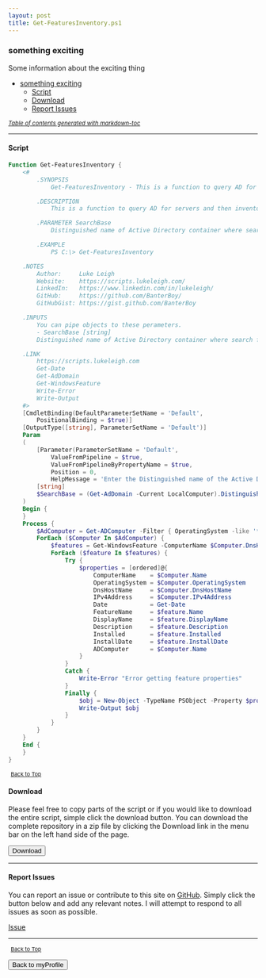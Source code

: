 ```yaml
---
layout: post
title: Get-FeaturesInventory.ps1
---
```


### something exciting

Some information about the exciting thing

- [something exciting](#something-exciting)
  - [Script](#script)
  - [Download](#download)
  - [Report Issues](#report-issues)

<small><i><a href='http://ecotrust-canada.github.io/markdown-toc/'>Table of contents generated with markdown-toc</a></i></small>

---

#### Script

```powershell
Function Get-FeaturesInventory {
	<#
		.SYNOPSIS
			Get-FeaturesInventory - This is a function to query AD for servers and then inventory the roles and features on each server.

		.DESCRIPTION
			This is a function to query AD for servers and then inventory the roles and features on each server.

		.PARAMETER SearchBase
			Distinguished name of Active Directory container where search for computer accounts for servers should begin.  Defaults to the entire domain of which the local computer is a member.

		.EXAMPLE
			PS C:\> Get-FeaturesInventory

	.NOTES
		Author:     Luke Leigh
		Website:    https://scripts.lukeleigh.com/
		LinkedIn:   https://www.linkedin.com/in/lukeleigh/
		GitHub:     https://github.com/BanterBoy/
		GitHubGist: https://gist.github.com/BanterBoy

	.INPUTS
		You can pipe objects to these perameters.
		- SearchBase [string]
		Distinguished name of Active Directory container where search for computer accounts for servers should begin.  Defaults to the entire domain of which the local computer is a member.

	.LINK
		https://scripts.lukeleigh.com
		Get-Date
		Get-AdDomain
		Get-WindowsFeature
		Write-Error
		Write-Output
	#>
	[CmdletBinding(DefaultParameterSetName = 'Default',
		PositionalBinding = $true)]
	[OutputType([string], ParameterSetName = 'Default')]
	Param
	(
		[Parameter(ParameterSetName = 'Default',
			ValueFromPipeline = $true,
			ValueFromPipelineByPropertyName = $true,
			Position = 0,
			HelpMessage = 'Enter the Distinguished name of the Active Directory container where search for server accounts should begin.')]
		[string]
		$SearchBase = (Get-AdDomain -Current LocalComputer).DistinguishedName
	)
	Begin {
	}
	Process {
		$AdComputer = Get-ADComputer -Filter { OperatingSystem -like '*Server*' } -SearchBase $SearchBase -Properties *
		ForEach ($Computer In $AdComputer) {
			$features = Get-WindowsFeature -ComputerName $Computer.DnsHostName | Where-Object -Property Installed -EQ $true
			ForEach ($feature In $features) {
				Try {
					$properties = [ordered]@{
						ComputerName    = $Computer.Name
						OperatingSystem = $Computer.OperatingSystem
						DnsHostName     = $Computer.DnsHostName
						IPv4Address     = $Computer.IPv4Address
						Date            = Get-Date
						FeatureName     = $feature.Name
						DisplayName     = $feature.DisplayName
						Description     = $feature.Description
						Installed       = $feature.Installed
						InstallDate     = $feature.InstallDate
						ADComputer      = $Computer.Name
					}
				}
				Catch {
					Write-Error "Error getting feature properties"
				}
				Finally {
					$obj = New-Object -TypeName PSObject -Property $properties
					Write-Output $obj
				}
			}
		}
	}
	End {
	}
}
```

<span style="font-size:11px;"><a href="#"><i class="fas fa-caret-up" aria-hidden="true" style="color: white; margin-right:5px;"></i>Back to Top</a></span>

#### Download

Please feel free to copy parts of the script or if you would like to download the entire script, simple click the download button. You can download the complete repository in a zip file by clicking the Download link in the menu bar on the left hand side of the page.

<button class="btn" type="submit" onclick="window.open('http://agamar.domain.leigh-services.com:4000/powershell/functions/myProfile/Get-FeaturesInventory.ps1')">
    <i class="fa fa-cloud-download-alt">
    </i>
        Download
</button>

---

#### Report Issues

You can report an issue or contribute to this site on <a href="https://github.com/BanterBoy/scripts-blog/issues">GitHub</a>. Simply click the button below and add any relevant notes. I will attempt to respond to all issues as soon as possible.

<!-- Place this tag where you want the button to render. -->

<a class="github-button" href="https://github.com/BanterBoy/scripts-blog/issues/new?title=Get-FeaturesInventory.ps1&body=There is a problem with this function. Please find details below." data-show-count="true" aria-label="Issue BanterBoy/scripts-blog on GitHub">Issue</a>

---

<span style="font-size:11px;"><a href="#"><i class="fas fa-caret-up" aria-hidden="true" style="color: white; margin-right:5px;"></i>Back to Top</a></span>

<a href="/menu/_pages/myProfile.html">
    <button class="btn">
        <i class='fas fa-reply'>
        </i>
            Back to myProfile
    </button>
</a>

[1]: http://ecotrust-canada.github.io/markdown-toc
[2]: https://github.com/googlearchive/code-prettify
